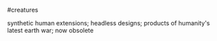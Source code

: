 #creatures 

synthetic human extensions; headless designs; products of humanity's latest earth war; now obsolete